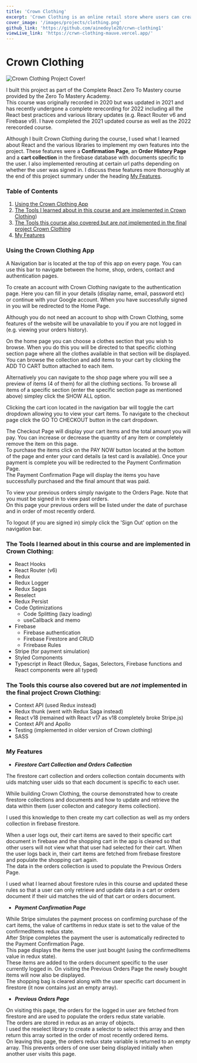 ```yaml
---
title: 'Crown Clothing'
excerpt: 'Crown Clothing is an online retail store where users can create an account, via email or google, and shop for clothes online.'
cover_image: '/images/projects/clothing.png'
github_link: 'https://github.com/ainedoyle20/crwn-clothing1'
viewLive_link: 'https://crwn-clothing-mauve.vercel.app/'
---
```


# Crown Clothing

![Crown Clothing Project Cover!](/images/projects/clothing.png)

I built this project as part of the Complete React Zero To Mastery course provided by the Zero To Mastery Academy.<br>
This course was originally recorded in 2020 but was updated in 2021 and has recently undergone a complete rerecording for 2022 including all the React best practices and various library updates (e.g. React Router v6 and Firebase v9). I have completed the 2021 updated course as well as the 2022 rerecorded course.

Although I built Crown Clothing during the course, I used what I learned about React and the various libraries to implement my own features into the project. These features were a **Confirmation Page**, an **Order History Page** and a **cart collection** in the firebase database with documents specific to the user. I also implemented rerouting at certain url paths depending on whether the user was signed in. I discuss these features more thoroughly at the end of this project summary under the heading [My Features](#my-features).

### Table of Contents

1. [Using the Crown Clothing App](#using-the-crown-clothing-app)
2. [The Tools I learned about in this course and are implemented in Crown Clothing](#the-tools-i-learned-about-in-this-course-and-are-implemented-in-crown-clothing))
3. [The Tools this course also covered but are *not* implemented in the final project Crown Clothing](#the-tools-this-course-also-covered-but-are-not-implemented-in-the-final-project-crown-clothing)
4. [My Features](#my-features)

### Using the Crown Clothing App

A Navigation bar is located at the top of this app on every page. You can use this bar to navigate between the home, shop, orders, contact and authentication pages. 

To create an account with Crown Clothing navigate to the authentication page. Here you can fill in your details (display name, email, password etc) or continue with your Google account. When you have successfully signed in you will be redirected to the Home Page.

Although you do not need an account to shop with Crown Clothing, some features of the website will be unavailable to you if you are not logged in (e.g. viewing your orders history).

On the home page you can choose a clothes section that you wish to browse. When you do this you will be directed to that specific clothing section page where all the clothes available in that section will be displayed. You can browse the collection and add items to your cart by clicking the ADD TO CART button attached to each item.

Alternatively you can navigate to the shop page where you will see a preview of items (4 of them) for all the clothing sections. To browse all items of a specific section (enter the specific section page as mentioned above) simpley click the SHOW ALL option.

Clicking the cart icon located in the navigation bar will toggle the cart dropdown allowing you to view your cart items. To navigate to the checkout page click the GO TO CHECKOUT button in the cart dropdown.

The Checkout Page will display your cart items and the total amount you will pay. You can increase or decrease the quantity of any item or completely remove the item on this page.         
To purchase the items click on the PAY NOW button located at the bottom of the page and enter your card details (a test card is available). Once your payment is complete you will be redirected to the Payment Confirmation Page.          
The Payment Confirmation Page will display the items you have successfully purchased and the final amount that was paid.

To view your previous orders simply navigate to the Orders Page. Note that you must be signed in to view past orders.           
On this page your previous orders will be listed under the date of purchase and in order of most recently orderd.

To logout (if you are signed in) simply click the 'Sign Out' option on the navigation bar.

### The Tools I learned about in this course and are implemented in Crown Clothing:  

- React Hooks
- React Router (v6)
- Redux
- Redux Logger
- Redux Sagas
- Reselect
- Redux Persist
- Code Optimizations
   - Code Splitting (lazy loading)
   - useCallback and memo
- Firebase
    - Firebase authentication
    - Firebase Firestore and CRUD
    - Frirebase Rules
- Stripe (for payment simulation)
- Styled Components 
- Typescript in React (Redux, Sagas, Selectors, Firebase functions and React components were all typed)

### The Tools this course also covered but are *not* implemented in the final project Crown Clothing:     

- Context API (used Redux instead)
- Redux thunk (went with Redux Saga instead)
- React v18 (remained with React v17 as v18 completely broke Stripe.js)
- Context API and Apollo
- Testing (implemented in older version of Crown clothing)
- SASS

### My Features       

- ***Firestore Cart Collection and Orders Collection***

The firestore cart collection and orders collection contain documents with uids matching user uids so that each document is specific to each user. 

While building Crown Clothing, the course demonstrated how to create firestore collections and documents and how to update and retrieve the data within them (user collecton and category items collection).

I used this knowledge to then create my cart collection as well as my orders collection in firebase firestore.

When a user logs out, their cart items are saved to their specific cart document in firebase and the shopping cart in the app is cleared so that other users will not view what that user had selected for their cart. When the user logs back in, their cart items are fetched from firebase firestore and populate the shopping cart again.         
The data in the orders collection is used to populate the Previous Orders Page. 

I used what I learned about firestore rules in this course and updated these rules so that a user can only retrieve and update data in a cart or orders document if their uid matches the uid of that cart or orders document.

- ***Payment Confirmation Page***

While Stripe simulates the payment process on confirming purchase of the cart items, the value of cartItems in redux state is set to the value of the confirmedItems redux state.     
After Stripe completes the payment the user is automatically redirected to the Payment Confirmation Page.      
This page displays the items the user just bought (using the confirmedItems value in redux state).     
These items are added to the orders document specific to the user currently logged in. On visiting the Previous Orders Page the newly bought items will now also be displayed.         
The shopping bag is cleared along with the user specific cart document in firestore (it now contains just an empty array).

- ***Previous Orders Page***

On visiting this page, the orders for the logged in user are fetched from firestore and are used to populate the orders redux state variable.             
The orders are stored in redux as an array of objects.      
I used the reselect library to create a selector to select this array and then return this array sorted in the order of most recently ordered items.     
On leaving this page, the orders redux state variable is returned to an empty array. This prevents orders of one user being displayed initially when another user visits this page.
